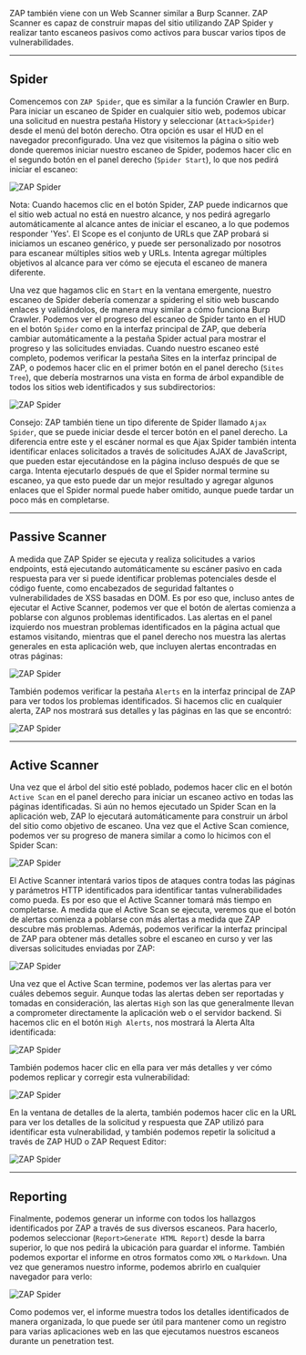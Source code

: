 ZAP también viene con un Web Scanner similar a Burp Scanner. ZAP Scanner es capaz de construir mapas del sitio utilizando ZAP Spider y realizar tanto escaneos pasivos como activos para buscar varios tipos de vulnerabilidades.

---

## Spider

Comencemos con `ZAP Spider`, que es similar a la función Crawler en Burp. Para iniciar un escaneo de Spider en cualquier sitio web, podemos ubicar una solicitud en nuestra pestaña History y seleccionar (`Attack>Spider`) desde el menú del botón derecho. Otra opción es usar el HUD en el navegador preconfigurado. Una vez que visitemos la página o sitio web donde queremos iniciar nuestro escaneo de Spider, podemos hacer clic en el segundo botón en el panel derecho (`Spider Start`), lo que nos pedirá iniciar el escaneo:

![ZAP Spider](https://academy.hackthebox.com/storage/modules/110/zap_spider.jpg)

Nota: Cuando hacemos clic en el botón Spider, ZAP puede indicarnos que el sitio web actual no está en nuestro alcance, y nos pedirá agregarlo automáticamente al alcance antes de iniciar el escaneo, a lo que podemos responder 'Yes'. El Scope es el conjunto de URLs que ZAP probará si iniciamos un escaneo genérico, y puede ser personalizado por nosotros para escanear múltiples sitios web y URLs. Intenta agregar múltiples objetivos al alcance para ver cómo se ejecuta el escaneo de manera diferente.

Una vez que hagamos clic en `Start` en la ventana emergente, nuestro escaneo de Spider debería comenzar a spidering el sitio web buscando enlaces y validándolos, de manera muy similar a cómo funciona Burp Crawler. Podemos ver el progreso del escaneo de Spider tanto en el HUD en el botón `Spider` como en la interfaz principal de ZAP, que debería cambiar automáticamente a la pestaña Spider actual para mostrar el progreso y las solicitudes enviadas. Cuando nuestro escaneo esté completo, podemos verificar la pestaña Sites en la interfaz principal de ZAP, o podemos hacer clic en el primer botón en el panel derecho (`Sites Tree`), que debería mostrarnos una vista en forma de árbol expandible de todos los sitios web identificados y sus subdirectorios:

![ZAP Spider](https://academy.hackthebox.com/storage/modules/110/zap_sites.jpg)

Consejo: ZAP también tiene un tipo diferente de Spider llamado `Ajax Spider`, que se puede iniciar desde el tercer botón en el panel derecho. La diferencia entre este y el escáner normal es que Ajax Spider también intenta identificar enlaces solicitados a través de solicitudes AJAX de JavaScript, que pueden estar ejecutándose en la página incluso después de que se carga. Intenta ejecutarlo después de que el Spider normal termine su escaneo, ya que esto puede dar un mejor resultado y agregar algunos enlaces que el Spider normal puede haber omitido, aunque puede tardar un poco más en completarse.

---

## Passive Scanner

A medida que ZAP Spider se ejecuta y realiza solicitudes a varios endpoints, está ejecutando automáticamente su escáner pasivo en cada respuesta para ver si puede identificar problemas potenciales desde el código fuente, como encabezados de seguridad faltantes o vulnerabilidades de XSS basadas en DOM. Es por eso que, incluso antes de ejecutar el Active Scanner, podemos ver que el botón de alertas comienza a poblarse con algunos problemas identificados. Las alertas en el panel izquierdo nos muestran problemas identificados en la página actual que estamos visitando, mientras que el panel derecho nos muestra las alertas generales en esta aplicación web, que incluyen alertas encontradas en otras páginas:

![ZAP Spider](https://academy.hackthebox.com/storage/modules/110/zap_alerts.jpg)

También podemos verificar la pestaña `Alerts` en la interfaz principal de ZAP para ver todos los problemas identificados. Si hacemos clic en cualquier alerta, ZAP nos mostrará sus detalles y las páginas en las que se encontró:

![ZAP Spider](https://academy.hackthebox.com/storage/modules/110/zap_site_alerts.jpg)

---

## Active Scanner

Una vez que el árbol del sitio esté poblado, podemos hacer clic en el botón `Active Scan` en el panel derecho para iniciar un escaneo activo en todas las páginas identificadas. Si aún no hemos ejecutado un Spider Scan en la aplicación web, ZAP lo ejecutará automáticamente para construir un árbol del sitio como objetivo de escaneo. Una vez que el Active Scan comience, podemos ver su progreso de manera similar a como lo hicimos con el Spider Scan:

![ZAP Spider](https://academy.hackthebox.com/storage/modules/110/zap_active_scan.jpg)

El Active Scanner intentará varios tipos de ataques contra todas las páginas y parámetros HTTP identificados para identificar tantas vulnerabilidades como pueda. Es por eso que el Active Scanner tomará más tiempo en completarse. A medida que el Active Scan se ejecuta, veremos que el botón de alertas comienza a poblarse con más alertas a medida que ZAP descubre más problemas. Además, podemos verificar la interfaz principal de ZAP para obtener más detalles sobre el escaneo en curso y ver las diversas solicitudes enviadas por ZAP:

![ZAP Spider](https://academy.hackthebox.com/storage/modules/110/zap_active_scan_progress.jpg)

Una vez que el Active Scan termine, podemos ver las alertas para ver cuáles debemos seguir. Aunque todas las alertas deben ser reportadas y tomadas en consideración, las alertas `High` son las que generalmente llevan a comprometer directamente la aplicación web o el servidor backend. Si hacemos clic en el botón `High Alerts`, nos mostrará la Alerta Alta identificada:

![ZAP Spider](https://academy.hackthebox.com/storage/modules/110/zap_high_alert.jpg)

También podemos hacer clic en ella para ver más detalles y ver cómo podemos replicar y corregir esta vulnerabilidad:

![ZAP Spider](https://academy.hackthebox.com/storage/modules/110/zap_alert_details.jpg)

En la ventana de detalles de la alerta, también podemos hacer clic en la URL para ver los detalles de la solicitud y respuesta que ZAP utilizó para identificar esta vulnerabilidad, y también podemos repetir la solicitud a través de ZAP HUD o ZAP Request Editor:

![ZAP Spider](https://academy.hackthebox.com/storage/modules/110/zap_alert_evidence.jpg)

---

## Reporting

Finalmente, podemos generar un informe con todos los hallazgos identificados por ZAP a través de sus diversos escaneos. Para hacerlo, podemos seleccionar (`Report>Generate HTML Report`) desde la barra superior, lo que nos pedirá la ubicación para guardar el informe. También podemos exportar el informe en otros formatos como `XML` o `Markdown`. Una vez que generamos nuestro informe, podemos abrirlo en cualquier navegador para verlo:

![ZAP Spider](https://academy.hackthebox.com/storage/modules/110/zap_report.jpg)

Como podemos ver, el informe muestra todos los detalles identificados de manera organizada, lo que puede ser útil para mantener como un registro para varias aplicaciones web en las que ejecutamos nuestros escaneos durante un penetration test.